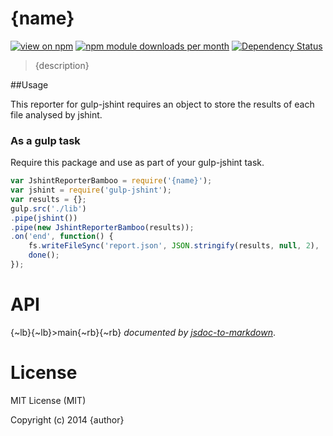 # {name}
[![view on npm](http://img.shields.io/npm/v/{name}.svg)](https://www.npmjs.org/package/{name})
[![npm module downloads per month](http://img.shields.io/npm/dm/{name}.svg)](https://www.npmjs.org/package/{name})
[![Dependency Status](https://david-dm.org/Cellarise/{name}.svg)](https://david-dm.org/Cellarise/{name})

> {description}


##Usage 

This reporter for gulp-jshint requires an object to store the results of each file analysed by jshint.

### As a gulp task

Require this package and use as part of your gulp-jshint task.

```js
var JshintReporterBamboo = require('{name}');
var jshint = require('gulp-jshint');
var results = {};
gulp.src('./lib')
.pipe(jshint())
.pipe(new JshintReporterBamboo(results));
.on('end', function() {
    fs.writeFileSync('report.json', JSON.stringify(results, null, 2), 'utf-8');
    done();
});
```


# API
{~lb}{~lb}>main{~rb}{~rb}
*documented by [jsdoc-to-markdown](https://github.com/75lb/jsdoc-to-markdown)*.


# License

MIT License (MIT)

Copyright (c) 2014 {author}
